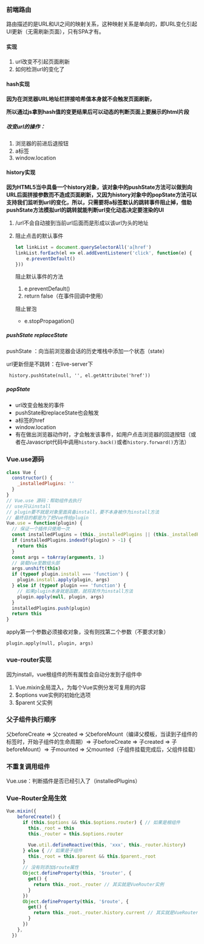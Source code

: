 ### 前端路由

路由描述的是URL和UI之间的映射关系，这种映射关系是单向的，即URL变化引起UI更新（无需刷新页面），只有SPA才有。

#### 实现

1. url改变不引起页面刷新
2. 如何检测url的变化了

#### hash实现

**因为在浏览器URL地址栏拼接哈希值本身就不会触发页面刷新，**

**所以通过js拿到hash值的变更结果后可以动态的判断页面上要展示的html片段**

##### 改变url的操作：

1. 浏览器的前进后退按钮
2. a标签
3. window.location

#### history实现

**因为HTML5当中具备一个history对象，该对象中的pushState方法可以做到向URL后面拼接参数而不造成页面刷新，又因为history对象中的popState方法可以支持我们监听到url的变化，所以，只需要将a标签默认的跳转事件阻止掉，借助pushState方法模拟url的跳转就能判断url变化动态决定要渲染的UI**

1. /url不会自动接到当前url后面而是形成以该url为头的地址

2. 阻止点击的默认事件

   ```js
   let linkList = document.querySelectorAll('a[href')
   linkList.forEach(el => el.addEventListener('click', function(e) {
       e.preventDefault()
   }))
   ```

   阻止默认事件的方法

   1. e.preventDefault()
   2. return false（在事件回调中使用）

   阻止冒泡

   - e.stopPropagation()

##### pushState replaceState

pushState ：向当前浏览器会话的历史堆栈中添加一个状态（state）

url更新但是不跳转：在live-server下

` history.pushState(null, '', el.getAttribute('href'))`

##### popState

- url改变会触发的事件
- pushState和replaceState也会触发
- a标签的href
- window.location
- 有在做出浏览器动作时，才会触发该事件，如用户点击浏览器的回退按钮（或者在Javascript代码中调用`history.back()`或者`history.forward()`方法）

### Vue.use源码

```js
class Vue {
  constructor() {
    _installedPlugins: ''
  }
}
// Vue.use 源码：帮助组件去执行
// use只认install
// plugin要不就是对象里面具备install，要不本身被作为install方法
// 最终目的都是为了把Vue传给plugin
Vue.use = function(plugin) {
  // 保证一个插件只使用一次
  const installedPlugins = (this._installedPlugins || (this._installedPlugins = []))
  if (installedPlugins.indexOf(plugin) > -1) {
    return this
  }
  const args = toArray(arguments, 1)
  // 装载Vue至数组头部
  args.unshift(this)
  if (typeof plugin.install === 'function') {
    plugin.install.apply(plugin, args)
  } else if (typeof plugin === 'function') { 
    // 如果plugin本身就是函数，就将其作为install方法
    plugin.apply(null, plugin, args)
  }
  installedPlugins.push(plugin)
  return this
}
```

apply第一个参数必须接收对象，没有则找第二个参数（不要求对象）

`plugin.apply(null, plugin, args)`

### vue-router实现

因为install，vue根组件的所有属性会自动分发到子组件中

1. Vue.mixin全局混入，为每个Vue实例分发可复用的内容
2. $options vue实例的初始化选项
3. $parent 父实例

### 父子组件执行顺序

父beforeCreate => 父created => 父beforeMount（编译父模板，当读到子组件的标签时，开始子组件的生命周期）=> 子beforeCreate => 子created => 子beforeMount）=> 子mounted => 父mounted（子组件挂载完成后，父组件挂载）

### 不重复调用组件

Vue.use：判断插件是否已经引入了（installedPlugins）

### Vue-Router全局生效

```js
Vue.mixin({
    beforeCreate() {
      if (this.$options && this.$options.router) { // 如果是根组件
        this._root = this
        this._router = this.$options.router

        Vue.util.defineReactive(this, 'xxx', this._router.history)
      } else { // 如果是子组件
        this._root = this.$parent && this.$parent._root
      }
      // 没有则添加$route属性
      Object.defineProperty(this, '$router', {
        get() {
          return this._root._router // 其实就是VueRouter实例
        }
      })
      Object.defineProperty(this, '$route', {
        get() {
          return this._root._router.history.current // 其实就是VueRouter实例
        }
      })
    },
  })
```





